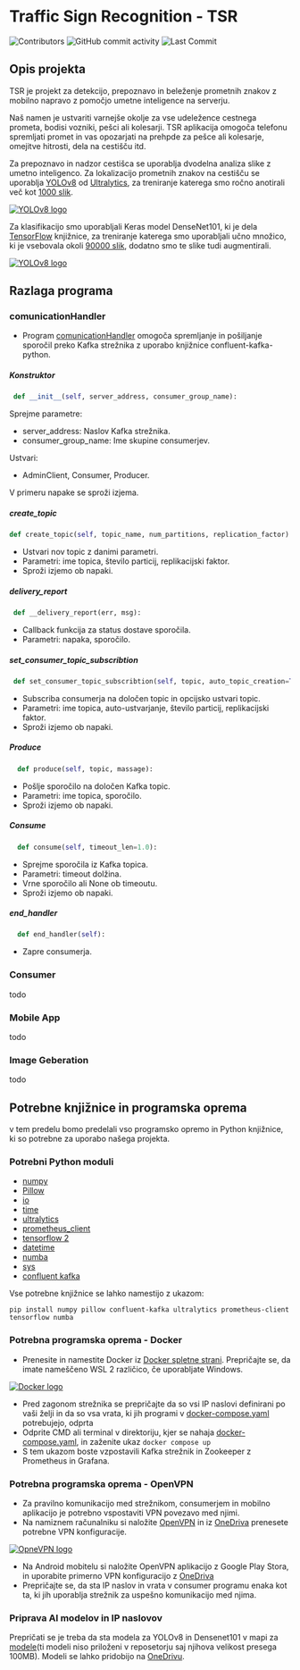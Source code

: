 # Traffic Sign Recognition - TSR
 ![Contributors](https://img.shields.io/github/contributors/Superkingpat/TSR-AI_Traffic_Sign_Recognition) ![GitHub commit activity](https://img.shields.io/github/commit-activity/t/Superkingpat/TSR-AI_Traffic_Sign_Recognition) ![Last Commit](https://img.shields.io/github/last-commit/Superkingpat/TSR-AI_Traffic_Sign_Recognition) 

## Opis projekta

TSR je projekt za detekcijo, prepoznavo in beleženje prometnih znakov z mobilno napravo z pomočjo umetne inteligence na serverju. 

Naš namen je ustvariti varnejše okolje za vse udeležence cestnega prometa, bodisi vozniki, pešci ali kolesarji. TSR aplikacija omogoča telefonu spremljati promet in vas opozarjati na prehpde za pešce ali kolesarje, omejitve hitrosti, dela na cestišču itd.

Za prepoznavo in nadzor cestišca se uporablja dvodelna analiza slike z umetno inteligenco. Za lokalizacijo prometnih znakov na cestišču se uporablja [YOLOv8](https://github.com/ultralytics/ultralytics) od [Ultralytics](https://www.ultralytics.com), za treniranje katerega smo ročno anotirali več kot [1000 slik](https://app.roboflow.com/uni-qwrlr/driving-bfdzg/browse?queryText=&pageSize=50&startingIndex=0&browseQuery=true).

[![YOLOv8 logo](https://miro.medium.com/v2/resize:fit:1358/1*YQWYPi4uoT8RcG6BPbUoVw.png)](https://github.com/ultralytics/ultralytics)

Za klasifikacijo smo uporabljali Keras model DenseNet101, ki je dela [TensorFlow](https://www.tensorflow.org/tutorials/quickstart/beginner) knjižnice, za treniranje katerega smo uporabljali učno množico, ki je vsebovala okoli [90000 slik](https://univerzamb-my.sharepoint.com/:u:/g/personal/patrik_gobec_student_um_si/EYYisBJteiZJl5q1efYQeccBIVi3znCycz9KW-ghp77Njw?e=ll0q6K), dodatno smo te slike tudi augmentirali.

[![YOLOv8 logo](https://miro.medium.com/v2/resize:fit:2560/0*BrC7o-KTt54z948C.jpg)](https://keras.io)

## Razlaga programa
### comunicationHandler
- Program [comunicationHandler](todo) omogoča spremljanje in pošiljanje sporočil preko Kafka strežnika z uporabo knjižnice confluent-kafka-python.
##### Konstruktor
```python
 def __init__(self, server_address, consumer_group_name): 
 ```

Sprejme parametre:
- server_address: Naslov Kafka strežnika.
- consumer_group_name: Ime skupine consumerjev.

Ustvari:
- AdminClient, Consumer, Producer.

V primeru napake se sproži izjema.

##### create_topic
```python
def create_topic(self, topic_name, num_partitions, replication_factor):
```
- Ustvari nov topic z danimi parametri.
- Parametri: ime topica, število particij, replikacijski faktor.
- Sproži izjemo ob napaki.

##### delivery_report
```python
 def __delivery_report(err, msg):
```
- Callback funkcija za status dostave sporočila.
- Parametri: napaka, sporočilo.
##### set_consumer_topic_subscribtion
```python
 def set_consumer_topic_subscribtion(self, topic, auto_topic_creation=True, num_partitions=1, replication_factor=1):
```
- Subscriba consumerja na določen topic in opcijsko ustvari topic.
- Parametri: ime topica, auto-ustvarjanje, število particij, replikacijski faktor.
- Sproži izjemo ob napaki.
##### Produce
```python
  def produce(self, topic, massage):
```
- Pošlje sporočilo na določen Kafka topic.
- Parametri: ime topica, sporočilo.
- Sproži izjemo ob napaki.
##### Consume
```python
  def consume(self, timeout_len=1.0):
```
- Sprejme sporočila iz Kafka topica.
- Parametri: timeout dolžina.
- Vrne sporočilo ali None ob timeoutu.
- Sproži izjemo ob napaki.
##### end_handler
```python
  def end_handler(self):
```
- Zapre consumerja.
### Consumer
todo
### Mobile App
todo
### Image Geberation
todo
## Potrebne knjižnice in programska oprema

v tem predelu bomo predelali vso programsko opremo in Python knjižnice, ki so potrebne za uporabo našega projekta.

### Potrebni Python moduli

- [numpy](https://numpy.org)
- [Pillow](https://python-pillow.org)
- [io](https://docs.python.org/3/library/io.html)
- [time](https://docs.python.org/3/library/time.html)
- [ultralytics](https://pypi.org/project/ultralytics/)
- [prometheus_client](https://pypi.org/project/prometheus-client/)
- [tensorflow 2](https://www.tensorflow.org/tutorials/quickstart/beginner)
- [datetime](https://docs.python.org/3/library/datetime.html)
- [numba](https://numba.pydata.org)
- [sys](https://docs.python.org/3/library/sys.html)
- [confluent kafka](https://docs.confluent.io/platform/current/clients/confluent-kafka-python/html/index.html)

Vse potrebne knjižnice se lahko namestijo z ukazom:
```
pip install numpy pillow confluent-kafka ultralytics prometheus-client tensorflow numba
```

### Potrebna programska oprema - Docker

- Prenesite in namestite Docker iz [Docker spletne strani](https://desktop.docker.com/win/main/amd64/Docker%20Desktop%20Installer.exe). Prepričajte se, da imate nameščeno WSL 2 različico, če uporabljate Windows.

[![Docker logo](https://blog.codewithdan.com/wp-content/uploads/2023/06/Docker-Logo.png)](https://www.docker.com)

- Pred zagonom strežnika se prepričajte da so vsi IP naslovi definirani po vaši želji in da so vsa vrata, ki jih programi v [docker-compose.yaml](#todo) potrebujejo, odprta
- Odprite CMD ali terminal v direktoriju, kjer se nahaja [docker-compose.yaml](#todo), in zaženite ukaz ```docker compose up```
- S tem ukazom boste vzpostavili Kafka strežnik in Zookeeper z Prometheus in Grafana.

### Potrebna programska oprema - OpenVPN

- Za pravilno komunikacijo med strežnikom, consumerjem in mobilno aplikacijo je potrebno vspostaviti VPN povezavo med njimi.
- Na namiznem računalniku si naložite [OpenVPN](https://openvpn.net/client/client-connect-vpn-for-windows/) in iz [OneDriva](https://univerzamb-my.sharepoint.com/:f:/g/personal/patrik_gobec_student_um_si/Er2gpcJaEORMlxfCAjn7zBIB35p_Q3dOcjTnGAsXOKif0Q?e=94y0eR) prenesete potrebne VPN konfiguracije.

[![OpneVPN logo](https://static.100-downloads.com/media/programs/open-vpn.jpg)](https://openvpn.net/client/client-connect-vpn-for-windows/)

- Na Android mobitelu si naložite OpenVPN aplikacijo z Google Play Stora, in uporabite primerno VPN konfiguracijo z [OneDriva](https://univerzamb-my.sharepoint.com/:f:/g/personal/patrik_gobec_student_um_si/Er2gpcJaEORMlxfCAjn7zBIB35p_Q3dOcjTnGAsXOKif0Q?e=94y0eR)
- Prepričajte se, da sta IP naslov in vrata v consumer programu enaka kot ta, ki jih uporablja strežnik za uspešno komunikacijo med njima.

### Priprava AI modelov in IP naslovov

Prepričati se je treba da sta modela za YOLOv8 in Densenet101 v mapi za [modele](#todo)(ti modeli niso priloženi v reposetorju saj njihova velikost presega 100MB). Modeli se lahko pridobijo na [OneDrivu](#todo).